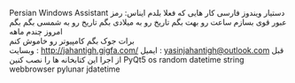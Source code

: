Persian Windows Assistant
دستیار ویندوز فارسی 
کار هایی که فعلا بلدم ایناس: 
رمز عبور قوی بسازم 
ساعت رو بهت بگم 
تاریخ رو به میلادی بگم 
تاریخ رو به شمسی بگم 
بگم امروز چندم ماهه  
برات جوک بگم 
کامپیوتر رو خاموش کنم  
وبسایت : http://jahantigh.gigfa.com/
ایمیل : yasinjahantigh@outlook.com 
قبل از اجرا این کتابخانه ها را نصب کنین 
PyQt5
os
random
datetime
string
webbrowser
pylunar
jdatetime
